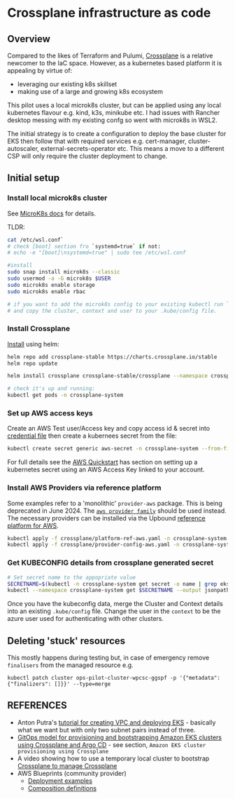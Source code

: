 # Crossplane infrastructure as code #

## Overview ##

Compared to the likes of Terraform and Pulumi, [Crossplane](https://www.crossplane.io/) is a relative newcomer to the IaC space. However, as a kubernetes based platform it is appealing by virtue of:

- leveraging our existing k8s skillset
- making use of a large and growing k8s ecosystem

This pilot uses a local microk8s cluster, but can be applied using any local kubernetes flavour e.g. kind, k3s, minikube etc. I had issues with Rancher desktop messing with my existing confg so went with microk8s in WSL2.

The initial strategy is to create a configuration to deploy the base cluster for EKS then follow that with required services e.g. cert-manager, cluster-autoscaler, external-secrets-operator etc. This means a move to a different CSP will only require the cluster deployment to change.

## Initial setup ##

### Install local microk8s cluster ###

See [MicroK8s docs](https://microk8s.io/docs/install-wsl2) for details. 

TLDR:

```bash
cat /etc/wsl.conf` 
# check [boot] section fro `systemd=true` if not:
# echo -e "[boot]\nsystemd=true" | sudo tee /etc/wsl.conf

#install
sudo snap install microk8s --classic
sudo usermod -a -G microk8s $USER
sudo microk8s enable storage
sudo microk8s enable rbac

# if you want to add the microk8s config to your existing kubectl run `sudo microk8s config`
# and copy the cluster, context and user to your .kube/config file.
```

### Install Crossplane ###

[Install](https://docs.crossplane.io/latest/software/install/) using helm:

```bash
helm repo add crossplane-stable https://charts.crossplane.io/stable
helm repo update

helm install crossplane crossplane-stable/crossplane --namespace crossplane-system --create-namespace 

# check it's up and running:
kubectl get pods -n crossplane-system
```

### Set up AWS access keys ###

Create an AWS Test user/Access key and copy access id & secret into [credential file](./aws-credentials.txt) then create a kubernees secret from the file:

```bash
kubectl create secret generic aws-secret -n crossplane-system --from-file=creds=./aws-credentials.txt
```

For full details see the [AWS Quickstart](https://docs.crossplane.io/latest/getting-started/provider-aws/) has section on setting up a kubernetes secret using an AWS Access Key linked to your account.

### Install AWS Providers via reference platform ###

Some examples refer to a 'monolithic' `provider-aws` package. This is being deprecated in June 2024. The [`aws provider family`](https://marketplace.upbound.io/providers/upbound/provider-family-aws) should be used instead. The necessary providers can be installed via the Upbound [reference platform for AWS](https://github.com/upbound/platform-ref-aws).

```bash
kubectl apply -f crossplane/platform-ref-aws.yaml -n crossplane-system
kubectl apply -f crossplane/provider-config-aws.yaml -n crossplane-system
```

### Get KUBECONFIG details from crossplane generated secret ###

```bash
# Set secret name to the appopriate value 
SECRETNAME=$(kubectl -n crossplane-system get secret -o name | grep ekscluster)
kubectl --namespace crossplane-system get $SECRETNAME --output jsonpath="{.data.kubeconfig}" | base64 -d >kubeconfig.txt
```

Once you have the kubeconfig data, merge the Cluster and Context details into an existing `.kube/config` file. Change the user in the `context` to be the azure user used for authenticating with other clusters.

## Deleting 'stuck' resources ##

This mostly happens during testing but, in case of emergency remove `finalisers` from the managed resource e.g.

`kubectl patch cluster ops-pilot-cluster-wpcsc-ggspf -p '{"metadata":{"finalizers": []}}' --type=merge`

## REFERENCES ##

* Anton Putra's [tutorial for creating VPC and deploying EKS](https://youtu.be/mpfqPXfX6mg?si=VK0LR-SfwYGGs6KO) - basically what we want but with only two subnet pairs instead of three.
* [GitOps model for provisioning and bootstrapping Amazon EKS clusters using Crossplane and Argo CD](https://aws.amazon.com/blogs/containers/gitops-model-for-provisioning-and-bootstrapping-amazon-eks-clusters-using-crossplane-and-argo-cd/) - see section, `Amazon EKS cluster provisioning using Crossplane`
* A video showing how to use a temporary local cluster to bootstrap [Crossplane to manage Crossplane](https://youtu.be/IlaYGgyg06o?si=mXM9p73MyrLCd8gA)
* AWS Blueprints (community provider)
  * [Deployment examples](https://github.com/awslabs/crossplane-on-eks/tree/main/examples/aws-provider/composite-resources/eks)
  * [Composition definitions](https://github.com/awslabs/crossplane-on-eks/blob/main/compositions/aws-provider/eks/)
